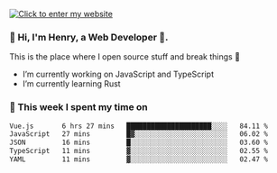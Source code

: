 [![Click to enter my website](https://github.com/zh30/zh30/assets/7930156/bb82b0df-3fb8-4136-8522-734cd2b27f6a)](https://blog.zhanghe.dev) 

### 👋 Hi, I'm Henry, a Web Developer 🚀.

This is the place where I open source stuff and break things :rofl:

- I’m currently working on JavaScript and TypeScript
- I’m currently learning Rust

### 💪 This week I spent my time on

<!--START_SECTION:waka-->

```txt
Vue.js       6 hrs 27 mins   █████████████████████░░░░   84.11 %
JavaScript   27 mins         █▓░░░░░░░░░░░░░░░░░░░░░░░   06.02 %
JSON         16 mins         █░░░░░░░░░░░░░░░░░░░░░░░░   03.60 %
TypeScript   11 mins         ▓░░░░░░░░░░░░░░░░░░░░░░░░   02.55 %
YAML         11 mins         ▓░░░░░░░░░░░░░░░░░░░░░░░░   02.47 %
```

<!--END_SECTION:waka-->
